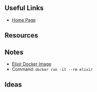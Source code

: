 ## Useful Links

- [Home Page](elixir-lang.org)


## Resources

## Notes
- [Elixir Docker Image](https://hub.docker.com/_/elixir/)
- Command: `docker run -it --rm elixir`

## Ideas


